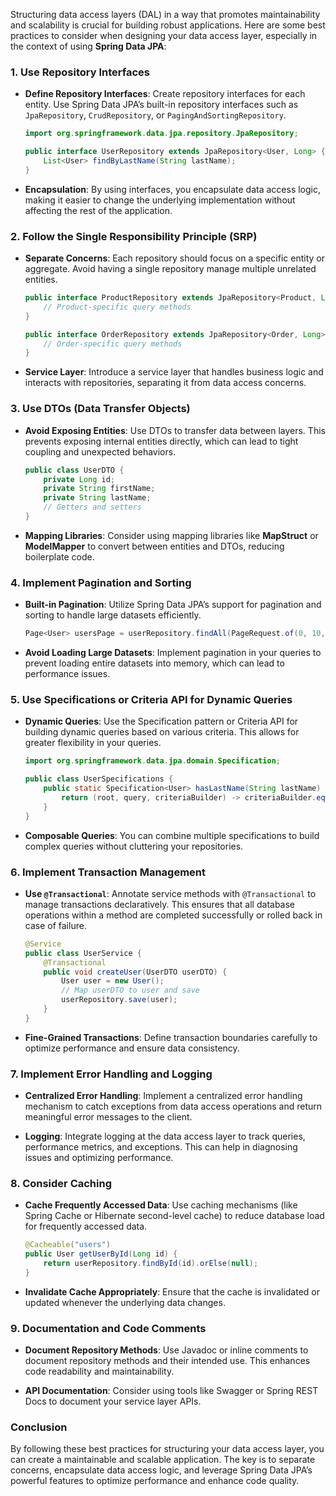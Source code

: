 Structuring data access layers (DAL) in a way that promotes maintainability and scalability is crucial for building robust applications. Here are some best practices to consider when designing your data access layer, especially in the context of using **Spring Data JPA**:

### 1. **Use Repository Interfaces**

- **Define Repository Interfaces**: Create repository interfaces for each entity. Use Spring Data JPA’s built-in repository interfaces such as `JpaRepository`, `CrudRepository`, or `PagingAndSortingRepository`.
  
  ```java
  import org.springframework.data.jpa.repository.JpaRepository;

  public interface UserRepository extends JpaRepository<User, Long> {
      List<User> findByLastName(String lastName);
  }
  ```

- **Encapsulation**: By using interfaces, you encapsulate data access logic, making it easier to change the underlying implementation without affecting the rest of the application.

### 2. **Follow the Single Responsibility Principle (SRP)**

- **Separate Concerns**: Each repository should focus on a specific entity or aggregate. Avoid having a single repository manage multiple unrelated entities.
  
  ```java
  public interface ProductRepository extends JpaRepository<Product, Long> {
      // Product-specific query methods
  }
  
  public interface OrderRepository extends JpaRepository<Order, Long> {
      // Order-specific query methods
  }
  ```

- **Service Layer**: Introduce a service layer that handles business logic and interacts with repositories, separating it from data access concerns.

### 3. **Use DTOs (Data Transfer Objects)**

- **Avoid Exposing Entities**: Use DTOs to transfer data between layers. This prevents exposing internal entities directly, which can lead to tight coupling and unexpected behaviors.
  
  ```java
  public class UserDTO {
      private Long id;
      private String firstName;
      private String lastName;
      // Getters and setters
  }
  ```

- **Mapping Libraries**: Consider using mapping libraries like **MapStruct** or **ModelMapper** to convert between entities and DTOs, reducing boilerplate code.

### 4. **Implement Pagination and Sorting**

- **Built-in Pagination**: Utilize Spring Data JPA’s support for pagination and sorting to handle large datasets efficiently.
  
  ```java
  Page<User> usersPage = userRepository.findAll(PageRequest.of(0, 10, Sort.by("lastName")));
  ```

- **Avoid Loading Large Datasets**: Implement pagination in your queries to prevent loading entire datasets into memory, which can lead to performance issues.

### 5. **Use Specifications or Criteria API for Dynamic Queries**

- **Dynamic Queries**: Use the Specification pattern or Criteria API for building dynamic queries based on various criteria. This allows for greater flexibility in your queries.
  
  ```java
  import org.springframework.data.jpa.domain.Specification;

  public class UserSpecifications {
      public static Specification<User> hasLastName(String lastName) {
          return (root, query, criteriaBuilder) -> criteriaBuilder.equal(root.get("lastName"), lastName);
      }
  }
  ```

- **Composable Queries**: You can combine multiple specifications to build complex queries without cluttering your repositories.

### 6. **Implement Transaction Management**

- **Use `@Transactional`**: Annotate service methods with `@Transactional` to manage transactions declaratively. This ensures that all database operations within a method are completed successfully or rolled back in case of failure.
  
  ```java
  @Service
  public class UserService {
      @Transactional
      public void createUser(UserDTO userDTO) {
          User user = new User();
          // Map userDTO to user and save
          userRepository.save(user);
      }
  }
  ```

- **Fine-Grained Transactions**: Define transaction boundaries carefully to optimize performance and ensure data consistency.

### 7. **Implement Error Handling and Logging**

- **Centralized Error Handling**: Implement a centralized error handling mechanism to catch exceptions from data access operations and return meaningful error messages to the client.

- **Logging**: Integrate logging at the data access layer to track queries, performance metrics, and exceptions. This can help in diagnosing issues and optimizing performance.

### 8. **Consider Caching**

- **Cache Frequently Accessed Data**: Use caching mechanisms (like Spring Cache or Hibernate second-level cache) to reduce database load for frequently accessed data.
  
  ```java
  @Cacheable("users")
  public User getUserById(Long id) {
      return userRepository.findById(id).orElse(null);
  }
  ```

- **Invalidate Cache Appropriately**: Ensure that the cache is invalidated or updated whenever the underlying data changes.

### 9. **Documentation and Code Comments**

- **Document Repository Methods**: Use Javadoc or inline comments to document repository methods and their intended use. This enhances code readability and maintainability.

- **API Documentation**: Consider using tools like Swagger or Spring REST Docs to document your service layer APIs.

### Conclusion

By following these best practices for structuring your data access layer, you can create a maintainable and scalable application. The key is to separate concerns, encapsulate data access logic, and leverage Spring Data JPA’s powerful features to optimize performance and enhance code quality.